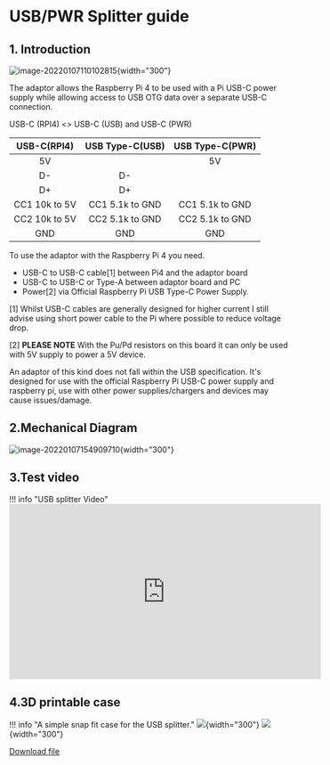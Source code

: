 # USB/PWR Splitter guide

## **1. Introduction**

![image-20220107110102815](assets/images/usb-splitter/usb-splitter.png){width="300"}

The adaptor allows the Raspberry Pi 4 to be used with a Pi USB-C power supply while allowing access to USB OTG data over a separate USB-C connection.

USB-C (RPI4) <> USB-C (USB) and USB-C (PWR)

|   USB-C(RPI4)   |  USB Type-C(USB)  |  USB Type-C(PWR)  |
|:---------------:|:-----------------:|:-----------------:|
|       5V        |                   |        5V         |
|       D-        |        D-         |                   |
|       D+        |        D+         |                   |
|  CC1 10k to 5V  |  CC1 5.1k to GND  |  CC1 5.1k to GND  |
|  CC2 10k to 5V  |  CC2 5.1k to GND  |  CC2 5.1k to GND  |
|       GND       |        GND        |        GND        |

To use the adaptor with the Raspberry Pi 4 you need.

- USB-C to USB-C cable[1] between Pi4 and the adaptor board
- USB-C to USB-C or Type-A between adaptor board and PC
- Power[2] via Official Raspberry Pi USB Type-C Power Supply.

[1] Whilst USB-C cables are generally designed for higher current I still advise using short power cable to the Pi where possible to reduce voltage drop.

[2] **PLEASE NOTE** With the Pu/Pd resistors on this board it can only be used with 5V supply to power a 5V device.

An adaptor of this kind does not fall within the USB specification. It's designed for use with the official Raspberry Pi USB-C power supply and raspberry pi, use with other power supplies/chargers and devices may cause issues/damage.

## **2.Mechanical Diagram**

![image-20220107154909710](assets/images/usb-splitter/usb-splitter-size.png){width="300"}

## **3.Test video**

!!! info "USB splitter Video"
    <iframe width="560" height="315" src="https://www.youtube.com/embed/4Od5MjBHbhY" title="YouTube video player" frameborder="0" allow="accelerometer; autoplay; clipboard-write; encrypted-media; gyroscope; picture-in-picture; web-share" allowfullscreen></iframe>

## **4.3D printable case**

!!! info "A simple snap fit case for the USB splitter."
    ![](assets/images/usb-splitter/splitter_3d.png){width="300"}
    ![](assets/images/usb-splitter/splitter_3d_case.png){width="300"}

[Download file](https://www.printables.com/model/370776-usb-splitter-case-blicube-blikvm)